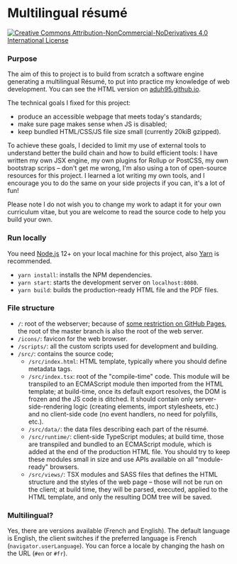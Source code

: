 # Multilingual résumé

[![Creative Commons Attribution-NonCommercial-NoDerivatives 4.0 International License](https://i.creativecommons.org/l/by-nc-nd/4.0/80x15.png)](http://creativecommons.org/licenses/by-nc-nd/4.0/)

### Purpose

The aim of this to project is to build from scratch a software engine generating
a multilingual Résumé, to put into practice my knowledge of web development. You
can see the HTML version on [aduh95.github.io](https://aduh95.github.io/).

The technical goals I fixed for this project:

- produce an accessible webpage that meets today's standards;
- make sure page makes sense when JS is disabled;
- keep bundled HTML/CSS/JS file size small (currently 20kiB gzipped).

To achieve these goals, I decided to limit my use of external tools to
understand better the build chain and how to build efficient tools: I have
written my own JSX engine, my own plugins for Rollup or PostCSS, my own
bootstrap scrips – don't get me wrong, I'm also using a ton of open-source
resources for this project. I learned a lot writing my own tools, and I
encourage you to do the same on your side projects if you can, it's a lot of
fun!

Please note I do not wish you to change my work to adapt it for your own
curriculum vitae, but you are welcome to read the source code to help you build
your own.

### Run locally

You need [Node.js](https://nodejs.org) 12+ on your local machine for this
project, also [Yarn](https://yarnpkg.com) is recommended.

- `yarn install`: installs the NPM dependencies.
- `yarn start`: starts the development server on `localhost:8080`.
- `yarn build`: builds the production-ready HTML file and the PDF files.

### File structure

- `/`: root of the webserver; because of
  [some restriction on GitHub Pages](https://help.github.com/en/github/working-with-github-pages/about-github-pages#publishing-sources-for-github-pages-sites),
  the root of the master branch is also the root of the web server.
- `/icons/`: favicon for the web browser.
- `/scripts/`: all the custom scripts used for development and building.
- `/src/`: contains the source code;
  - `/src/index.html`: HTML template, typically where you should define metadata
    tags.
  - `/src/index.tsx`: root of the "compile-time" code. This module will be
    transpiled to an ECMAScript module then imported from the HTML template; at
    build-time, once its default export resolves, the DOM is frozen and the JS
    code is ditched. It should contain only server-side-rendering logic
    (creating elements, import stylesheets, etc.) and no client-side code (no
    event handlers, no need for polyfills, etc.).
  - `/src/data/`: the data files describing each part of the résumé.
  - `/src/runtime/`: client-side TypeScript modules; at build time, those are
    transpiled and bundled to an ECMAScript module, which is added at the end of
    the production HTML file. You should try to keep these modules small in size
    and use APIs available on all "module-ready" browsers.
  - `/src/views/`: TSX modules and SASS files that defines the HTML structure
    and the styles of the web page – those will not be run on the client; at
    build time, they will be parsed, executed, applied to the HTML template, and
    only the resulting DOM tree will be saved.

### Multilingual?

Yes, there are versions available (French and English). The default language is
English, the client switches if the preferred language is French
(`navigator.userLanguage`). You can force a locale by changing the hash on the
URL (`#en` or `#fr`).
